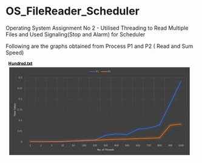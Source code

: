 # OS_FileReader_Scheduler
Operating System Assignment No 2 - Utilised Threading to Read Multiple Files and Used Signaling(Stop and Alarm) for Scheduler

Following are the graphs obtained from Process P1 and P2 ( Read and Sum Speed)

![image](https://raw.githubusercontent.com/asuru56/OS_FileReader_Scheduler/main/Images/Screenshot%20from%202022-05-29%2021-40-10.png)
